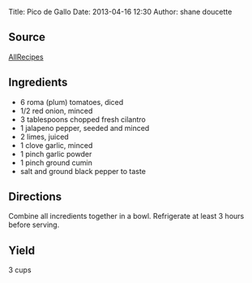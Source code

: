 Title: Pico de Gallo
Date: 2013-04-16 12:30
Author: shane doucette

## Source
[AllRecipes](http://allrecipes.com/Recipe/Pico-de-Gallo-3/Detail.aspx)

## Ingredients
+ 6 roma (plum) tomatoes, diced
+ 1/2 red onion, minced
+ 3 tablespoons chopped fresh cilantro
+ 1 jalapeno pepper, seeded and minced
+ 2 limes, juiced
+ 1 clove garlic, minced
+ 1 pinch garlic powder
+ 1 pinch ground cumin
+ salt and ground black pepper to taste

## Directions
Combine all incredients together in a bowl. Refrigerate at least 3 hours before serving.

## Yield
3 cups
